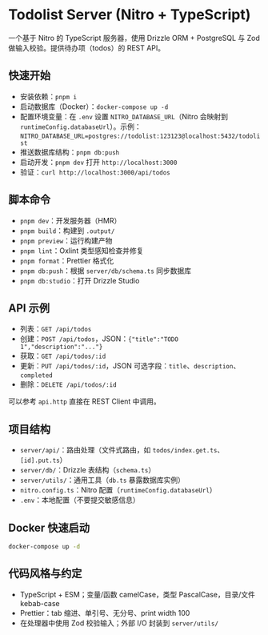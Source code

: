 # Todolist Server (Nitro + TypeScript)

一个基于 Nitro 的 TypeScript 服务器，使用 Drizzle ORM + PostgreSQL 与 Zod 做输入校验。提供待办项（todos）的 REST API。

## 快速开始
- 安装依赖：`pnpm i`
- 启动数据库（Docker）：`docker-compose up -d`
- 配置环境变量：在 `.env` 设置 `NITRO_DATABASE_URL`（Nitro 会映射到 `runtimeConfig.databaseUrl`）。示例：
  `NITRO_DATABASE_URL=postgres://todolist:123123@localhost:5432/todolist`
- 推送数据库结构：`pnpm db:push`
- 启动开发：`pnpm dev` 打开 `http://localhost:3000`
- 验证：`curl http://localhost:3000/api/todos`

## 脚本命令
- `pnpm dev`：开发服务器（HMR）
- `pnpm build`：构建到 `.output/`
- `pnpm preview`：运行构建产物
- `pnpm lint`：Oxlint 类型感知检查并修复
- `pnpm format`：Prettier 格式化
- `pnpm db:push`：根据 `server/db/schema.ts` 同步数据库
- `pnpm db:studio`：打开 Drizzle Studio

## API 示例
- 列表：`GET /api/todos`
- 创建：`POST /api/todos`，JSON：`{"title":"TODO 1","description":"..."}`
- 获取：`GET /api/todos/:id`
- 更新：`PUT /api/todos/:id`，JSON 可选字段：`title`、`description`、`completed`
- 删除：`DELETE /api/todos/:id`

可以参考 `api.http` 直接在 REST Client 中调用。

## 项目结构
- `server/api/`：路由处理（文件式路由，如 `todos/index.get.ts`、`[id].put.ts`）
- `server/db/`：Drizzle 表结构（`schema.ts`）
- `server/utils/`：通用工具（`db.ts` 暴露数据库实例）
- `nitro.config.ts`：Nitro 配置（`runtimeConfig.databaseUrl`）
- `.env`：本地配置（不要提交敏感信息）

## Docker 快速启动
```bash
docker-compose up -d
```

## 代码风格与约定
- TypeScript + ESM；变量/函数 camelCase，类型 PascalCase，目录/文件 kebab-case
- Prettier：tab 缩进、单引号、无分号、print width 100
- 在处理器中使用 Zod 校验输入；外部 I/O 封装到 `server/utils/`
